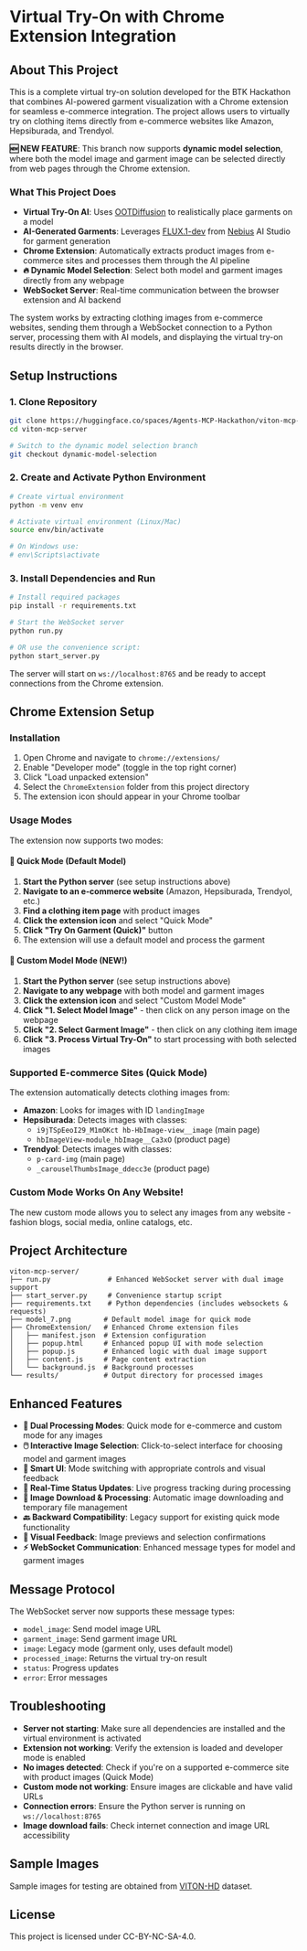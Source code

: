 # Virtual Try-On with Chrome Extension Integration

## About This Project

This is a complete virtual try-on solution developed for the BTK Hackathon that combines AI-powered garment visualization with a Chrome extension for seamless e-commerce integration. The project allows users to virtually try on clothing items directly from e-commerce websites like Amazon, Hepsiburada, and Trendyol.

**🆕 NEW FEATURE**: This branch now supports **dynamic model selection**, where both the model image and garment image can be selected directly from web pages through the Chrome extension.

### What This Project Does

- **Virtual Try-On AI**: Uses [OOTDiffusion](https://github.com/levihsu/OOTDiffusion) to realistically place garments on a model
- **AI-Generated Garments**: Leverages [FLUX.1-dev](https://huggingface.co/black-forest-labs/FLUX.1-dev) from [Nebius](https://nebius.com) AI Studio for garment generation
- **Chrome Extension**: Automatically extracts product images from e-commerce sites and processes them through the AI pipeline
- **🔥 Dynamic Model Selection**: Select both model and garment images directly from any webpage
- **WebSocket Server**: Real-time communication between the browser extension and AI backend

The system works by extracting clothing images from e-commerce websites, sending them through a WebSocket connection to a Python server, processing them with AI models, and displaying the virtual try-on results directly in the browser.

## Setup Instructions

### 1. Clone Repository

```bash
git clone https://huggingface.co/spaces/Agents-MCP-Hackathon/viton-mcp-server
cd viton-mcp-server

# Switch to the dynamic model selection branch
git checkout dynamic-model-selection
```

### 2. Create and Activate Python Environment

```bash
# Create virtual environment
python -m venv env

# Activate virtual environment (Linux/Mac)
source env/bin/activate

# On Windows use:
# env\Scripts\activate
```

### 3. Install Dependencies and Run

```bash
# Install required packages
pip install -r requirements.txt

# Start the WebSocket server
python run.py

# OR use the convenience script:
python start_server.py
```

The server will start on `ws://localhost:8765` and be ready to accept connections from the Chrome extension.

## Chrome Extension Setup

### Installation

1. Open Chrome and navigate to `chrome://extensions/`
2. Enable "Developer mode" (toggle in the top right corner)
3. Click "Load unpacked extension"
4. Select the `ChromeExtension` folder from this project directory
5. The extension icon should appear in your Chrome toolbar

### Usage Modes

The extension now supports two modes:

#### 🚀 Quick Mode (Default Model)
1. **Start the Python server** (see setup instructions above)
2. **Navigate to an e-commerce website** (Amazon, Hepsiburada, Trendyol, etc.)
3. **Find a clothing item page** with product images
4. **Click the extension icon** and select "Quick Mode"
5. **Click "Try On Garment (Quick)"** button
6. The extension will use a default model and process the garment

#### 🎯 Custom Model Mode (NEW!)
1. **Start the Python server** (see setup instructions above)
2. **Navigate to any webpage** with both model and garment images
3. **Click the extension icon** and select "Custom Model Mode"
4. **Click "1. Select Model Image"** - then click on any person image on the webpage
5. **Click "2. Select Garment Image"** - then click on any clothing item image
6. **Click "3. Process Virtual Try-On"** to start processing with both selected images

### Supported E-commerce Sites (Quick Mode)

The extension automatically detects clothing images from:

- **Amazon**: Looks for images with ID `landingImage`
- **Hepsiburada**: Detects images with classes:
  - `i9jTSpEeoI29_M1mOKct hb-HbImage-view__image` (main page)
  - `hbImageView-module_hbImage__Ca3xO` (product page)
- **Trendyol**: Detects images with classes:
  - `p-card-img` (main page)
  - `_carouselThumbsImage_ddecc3e` (product page)

### Custom Mode Works On Any Website!

The new custom mode allows you to select any images from any website - fashion blogs, social media, online catalogs, etc.

## Project Architecture

```
viton-mcp-server/
├── run.py              # Enhanced WebSocket server with dual image support
├── start_server.py     # Convenience startup script
├── requirements.txt    # Python dependencies (includes websockets & requests)
├── model_7.png        # Default model image for quick mode
├── ChromeExtension/   # Enhanced Chrome extension files
│   ├── manifest.json  # Extension configuration
│   ├── popup.html     # Enhanced popup UI with mode selection
│   ├── popup.js       # Enhanced logic with dual image support
│   ├── content.js     # Page content extraction
│   └── background.js  # Background processes
└── results/           # Output directory for processed images
```

## Enhanced Features

- **🔄 Dual Processing Modes**: Quick mode for e-commerce and custom mode for any images
- **🖱️ Interactive Image Selection**: Click-to-select interface for choosing model and garment images
- **📱 Smart UI**: Mode switching with appropriate controls and visual feedback
- **🔄 Real-Time Status Updates**: Live progress tracking during processing
- **💾 Image Download & Processing**: Automatic image downloading and temporary file management
- **🔙 Backward Compatibility**: Legacy support for existing quick mode functionality
- **🎨 Visual Feedback**: Image previews and selection confirmations
- **⚡ WebSocket Communication**: Enhanced message types for model and garment images

## Message Protocol

The WebSocket server now supports these message types:

- `model_image`: Send model image URL
- `garment_image`: Send garment image URL  
- `image`: Legacy mode (garment only, uses default model)
- `processed_image`: Returns the virtual try-on result
- `status`: Progress updates
- `error`: Error messages

## Troubleshooting

- **Server not starting**: Make sure all dependencies are installed and the virtual environment is activated
- **Extension not working**: Verify the extension is loaded and developer mode is enabled
- **No images detected**: Check if you're on a supported e-commerce site with product images (Quick Mode)
- **Custom mode not working**: Ensure images are clickable and have valid URLs
- **Connection errors**: Ensure the Python server is running on `ws://localhost:8765`
- **Image download fails**: Check internet connection and image URL accessibility

## Sample Images

Sample images for testing are obtained from [VITON-HD](https://github.com/shadow2496/VITON-HD) dataset.

## License

This project is licensed under CC-BY-NC-SA-4.0.
